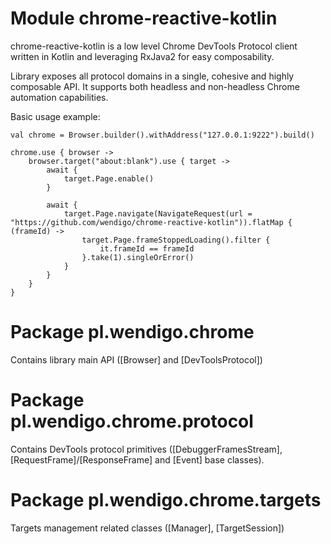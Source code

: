 # Module chrome-reactive-kotlin

chrome-reactive-kotlin is a low level Chrome DevTools Protocol client written in Kotlin and leveraging RxJava2 for easy composability.

Library exposes all protocol domains in a single, cohesive and highly composable API. It supports both headless and non-headless Chrome automation capabilities.

Basic usage example:

```
val chrome = Browser.builder().withAddress("127.0.0.1:9222").build()

chrome.use { browser ->
    browser.target("about:blank").use { target ->
        await {
            target.Page.enable()
        }

        await {
            target.Page.navigate(NavigateRequest(url = "https://github.com/wendigo/chrome-reactive-kotlin")).flatMap { (frameId) ->
                target.Page.frameStoppedLoading().filter {
                    it.frameId == frameId
                }.take(1).singleOrError()
            }
        }
    }    
}
```

# Package pl.wendigo.chrome

Contains library main API ([Browser] and [DevToolsProtocol])

# Package pl.wendigo.chrome.protocol

Contains DevTools protocol primitives ([DebuggerFramesStream], [RequestFrame]/[ResponseFrame] and [Event] base classes).

# Package pl.wendigo.chrome.targets

Targets management related classes ([Manager], [TargetSession])


